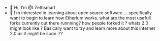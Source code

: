 - 👋 Hi, I’m @LZethsmart
- 👀 I’m interested in learning about open source software.... 
specifically want to begin to learn how Etherium works.
what are the most usefull forks currently out there runnning?
how people forked it ?
whats 2.0 might look like ?
Basically want to try and learn more about this internet 2.0 as it might be soon..??

<!---
LZethsmart/LZethsmart is a ✨ special ✨ repository because its `README.md` (this file) appears on your GitHub profile.
You can click the Preview link to take a look at your changes.
--->
